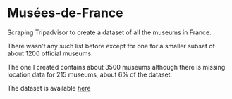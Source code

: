 # Musées-de-France
Scraping Tripadvisor to create a dataset of all the museums in France.



There wasn't any such list before except for one for a smaller subset of about 1200 official museums. 

The one I created contains about 3500 museums although there is missing location data for 215 museums, about 6% of the dataset.

The dataset is available [here](https://docs.google.com/spreadsheets/d/1oSnd34wdA47xow5K24vyQPvfpdoTZB0BS4TmFG_pEJo/edit?usp=sharing) 

